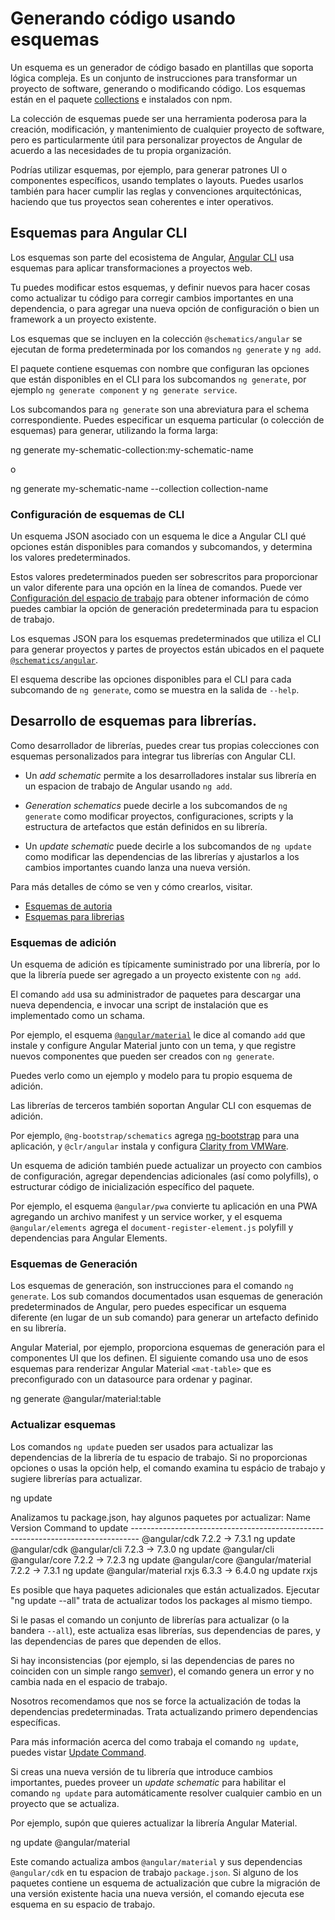 # Generando código usando esquemas

Un esquema es un generador de código basado en plantillas que soporta lógica compleja.
Es un conjunto de instrucciones para transformar un proyecto de software, generando o modificando código.
Los esquemas están en el paquete [collections](guide/glossary#collection)  e instalados con npm.

La colección de esquemas puede ser una herramienta poderosa para la creación, modificación, y mantenimiento de cualquier proyecto de software, pero es particularmente útil para personalizar proyectos de Angular de acuerdo a las necesidades de tu propia organización.

Podrías utilizar esquemas, por ejemplo, para generar patrones UI o componentes específicos, usando templates o layouts.
Puedes usarlos también para hacer cumplir las reglas y convenciones arquitectónicas, haciendo que tus proyectos sean coherentes e inter operativos.

## Esquemas para Angular CLI

Los esquemas son parte del ecosistema de Angular, [Angular CLI](guide/glossary#cli) usa esquemas para aplicar transformaciones a proyectos web.

Tu puedes modificar estos esquemas, y definir nuevos para hacer cosas como actualizar tu código para corregir cambios importantes en una dependencia, o para agregar una nueva opción de configuración o bien un framework a un proyecto existente.

Los esquemas que se incluyen en la colección `@schematics/angular` se ejecutan de forma predeterminada por los comandos `ng generate` y `ng add`.

El paquete contiene esquemas con nombre que configuran las opciones que están disponibles en el CLI para los subcomandos `ng generate`, por ejemplo `ng generate component` y `ng generate service`.

Los subcomandos para `ng generate` son una abreviatura para el schema correspondiente. Puedes especificar un esquema particular (o colección de esquemas) para generar, utilizando la forma larga:

<code-example language="bash">
ng generate my-schematic-collection:my-schematic-name
</code-example>

o

<code-example language="bash">
ng generate my-schematic-name --collection collection-name
</code-example>

### Configuración de esquemas de CLI
Un esquema JSON asociado con un esquema le dice a Angular CLI qué opciones están disponibles para comandos y subcomandos, y determina los valores predeterminados.

Estos valores predeterminados pueden ser sobrescritos para proporcionar un valor diferente para una opción en la línea de comandos.
Puede ver [Configuración del espacio de trabajo](guide/workspace-config) para obtener información de cómo puedes cambiar la opción de generación predeterminada para tu espacion de trabajo.

Los esquemas JSON para los esquemas predeterminados que utiliza el CLI para generar proyectos y partes de proyectos están ubicados en el paquete [`@schematics/angular`](https://raw.githubusercontent.com/angular/angular-cli/v10.0.0/packages/schematics/angular/application/schema.json).

El esquema describe las opciones disponibles para el CLI para cada subcomando de `ng generate`, como se muestra en la salida de `--help`.

## Desarrollo de esquemas para librerías.

Como desarrollador de librerías, puedes crear tus propias colecciones con esquemas personalizados para integrar tus librerías con Angular CLI.

* Un *add schematic* permite a los desarrolladores instalar sus librería en un espacion de trabajo de Angular usando `ng add`.

* *Generation schematics* puede decirle a los subcomandos de  `ng generate` como modificar proyectos, configuraciones, scripts y la estructura de artefactos que están definidos en su librería.

* Un *update schematic* puede decirle a los subcomandos de `ng update` como modificar las dependencias de las librerías y ajustarlos a los cambios importantes cuando lanza una nueva versión.

Para más detalles de cómo se ven y cómo crearlos, visitar.
* [Esquemas de autoria](guide/schematics-authoring)
* [Esquemas para librerias](guide/schematics-for-libraries)

### Esquemas de adición

Un esquema de adición es típicamente suministrado por una librería, por lo que la librería puede ser agregado a un proyecto existente con `ng add`.

El comando `add` usa su administrador de paquetes para descargar una nueva dependencia, e invocar una script de instalación que es implementado como un schama.

Por ejemplo, el esquema [`@angular/material`](https://material.angular.io/guide/schematics) le dice al comando `add` que instale y configure Angular Material junto con un tema, y que registre nuevos componentes que pueden ser creados con `ng generate`.

Puedes verlo como un ejemplo y modelo para tu propio esquema de adición.

Las librerías de terceros también soportan Angular CLI con esquemas de adición.

Por ejemplo, `@ng-bootstrap/schematics` agrega [ng-bootstrap](https://ng-bootstrap.github.io/) para una aplicación, y `@clr/angular` instala y configura [Clarity from VMWare](https://clarity.design/get-started/developing/angular/).

Un esquema de adición también puede actualizar un proyecto con cambios de configuración, agregar dependencias adicionales (así como polyfills), o estructurar código de inicialización específico del paquete.

Por ejemplo, el esquema `@angular/pwa` convierte tu aplicación en una PWA agregando un archivo manifest y un service worker, y el esquema `@angular/elements`  agrega el `document-register-element.js` polyfill y dependencias para Angular Elements.

### Esquemas de Generación
Los esquemas de generación, son instrucciones para el comando `ng generate`.
Los sub comandos documentados usan esquemas de generación predeterminados de Angular, pero puedes especificar un esquema diferente (en lugar de un sub comando) para generar un artefacto definido en su librería.

Angular Material, por ejemplo, proporciona esquemas de generación para el componentes UI que los definen.
El siguiente comando usa uno de esos esquemas para renderizar Angular Material `<mat-table>` que es preconfigurado con un datasource para ordenar y paginar.

<code-example language="bash">
ng generate @angular/material:table <component-name>
</code-example>

### Actualizar esquemas

Los comandos `ng update` pueden ser usados para actualizar las dependencias de la librería de tu espacio de trabajo. Si no proporcionas opciones o usas la opción help, el comando examina tu espácio de trabajo y sugiere librerías para actualizar.

<code-example language="bash">
ng update

   Analizamos tu package.json, hay algunos paquetes por actualizar:
     Name                               Version                  Command to update
    --------------------------------------------------------------------------------
     @angular/cdk                       7.2.2 -> 7.3.1           ng update @angular/cdk
     @angular/cli                       7.2.3 -> 7.3.0           ng update @angular/cli
     @angular/core                      7.2.2 -> 7.2.3           ng update @angular/core
     @angular/material                  7.2.2 -> 7.3.1           ng update @angular/material
     rxjs                               6.3.3 -> 6.4.0           ng update rxjs
 
   Es posible que haya paquetes adicionales que están actualizados.
   Ejecutar "ng update --all" trata de actualizar todos los packages al mismo tiempo.
</code-example>

Si le pasas el comando un conjunto de librerías para actualizar (o la bandera `--all`), este actualiza esas librerías, sus dependencias de pares, y las dependencias de pares que dependen de ellos.

<div class="alert is-helpful">

Si hay inconsistencias (por ejemplo, si las dependencias de pares no coinciden con un simple rango [semver](https://semver.io/)), el comando genera un error y no cambia nada en el espacio de trabajo.

Nosotros recomendamos que nos se force la actualización de todas la dependencias predeterminadas. Trata actualizando primero dependencias específicas.

Para más información acerca del como trabaja el comando `ng update`, puedes vistar [Update Command](https://github.com/angular/angular-cli/blob/master/docs/specifications/update.md).

</div>

Si creas una nueva versión de tu librería que introduce cambios importantes, puedes proveer un *update schematic* para habilitar el comando `ng update` para automáticamente resolver cualquier cambio en un proyecto que se actualiza.

Por ejemplo, supón que quieres actualizar la librería Angular Material.

<code-example language="bash">
ng update @angular/material
</code-example>

Este comando actualiza ambos `@angular/material` y sus dependencias `@angular/cdk`  en tu espacion de trabajo `package.json`.
Si alguno de los paquetes contiene un esquema de actualización que cubre la migración de una versión existente hacia una nueva versión, el comando ejecuta ese esquema en su espacio de trabajo.
